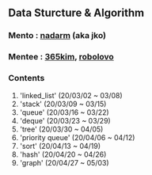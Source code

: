## Data Sturcture & Algorithm

### Mento  : [nadarm](https://github.com/nadarm/42-algorithm) (aka jko)
### Mentee : [365kim](https://github.com/365kim/study_with_jko), [robolovo](https://github.com/robolovo)

### Contents
1. 'linked_list'	(20/03/02 ~ 03/08)
1. 'stack'		(20/03/09 ~ 03/15)
1. 'queue'		(20/03/16 ~ 03/22)
1. 'deque'		(20/03/23 ~ 03/29)
1. 'tree'			(20/03/30 ~ 04/05)
1. 'priority queue' (20/04/06 ~ 04/12)
1. 'sort'			(20/04/13 ~ 04/19)
1. 'hash'			(20/04/20 ~ 04/26)
1. 'graph'		(20/04/27 ~ 05/03)
